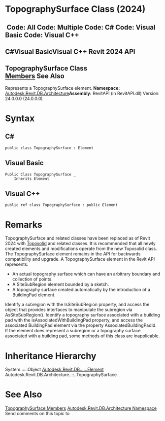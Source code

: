 # TopographySurface Class (2024)

﻿
 Code: All Code: Multiple Code: C# Code: Visual Basic Code: Visual C++   
---  
C#Visual BasicVisual C++
Revit 2024 API  
---  
TopographySurface Class  
[Members](7fc4cad4-e8a7-5956-d961-ca42f33d9236.md "TopographySurface Members") See Also  
---  
Represents a TopographySurface element. 
**Namespace:** [Autodesk.Revit.DB.Architecture](720f0c58-cb2b-4f13-374a-7348ed0a1cd3.md "Autodesk.Revit.DB.Architecture Namespace")**Assembly:** RevitAPI (in RevitAPI.dll) Version: 24.0.0.0 (24.0.0.0)
# Syntax
C#  
---  
```text
public class TopographySurface : Element
```
  
Visual Basic  
---  
```text
Public Class TopographySurface _
	Inherits Element
```
  
Visual C++  
---  
```text
public ref class TopographySurface : public Element
```
  
# Remarks
TopographySurface and related classes have been replaced as of Revit 2024 with [Toposolid](7516b682-d489-a462-47ab-192c63d1d9e4.md "Toposolid Class") and related classes. It is recommended that all newly created elements and modifications operate from the new Toposolid class. The TopographySurface element remains in the API for backwards compatibility and upgrade. A TopographySurface element in the Revit API represents: 
  * An actual topography surface which can have an arbitrary boundary and collection of points.
  * A SiteSubRegion element bounded by a sketch.
  * A topography surface created automatically by the introduction of a BuildingPad element.

Identify a subregion with the IsSiteSubRegion property, and access the object that provides interfaces to manipulate the subregion via AsSiteSubRegion(). Identify a topography surface associated with a building pad with the isAssociatedWithBuildingPad property, and access the associated BuildingPad element via the property AssociatedBuildingPadId. If the element does represent a subregion or a topography surface associated with a building pad, some methods of this class are inapplicable. 
# Inheritance Hierarchy
System..::..Object [Autodesk.Revit.DB..::..Element](eb16114f-69ea-f4de-0d0d-f7388b105a16.md "Element Class") Autodesk.Revit.DB.Architecture..::..TopographySurface
# See Also
[TopographySurface Members](7fc4cad4-e8a7-5956-d961-ca42f33d9236.md "TopographySurface Members")
[Autodesk.Revit.DB.Architecture Namespace](720f0c58-cb2b-4f13-374a-7348ed0a1cd3.md "Autodesk.Revit.DB.Architecture Namespace")
Send comments on this topic to 